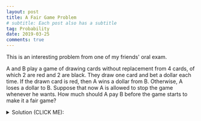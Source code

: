 ```yaml
---
layout: post
title: A Fair Game Problem
# subtitle: Each post also has a subtitle
tag: Probability
date: 2019-03-25
comments: true
---
```

This is an interesting problem from one of my friends' oral exam.

A and B play a game of drawing cards without replacement from 4 cards, of which 2 are red and 2 are black.
They draw one card and bet a dollar each time. If the drawn card is red, then A wins a dollar from B. Otherwise, A loses a dollar to B.
Suppose that now A is allowed to stop the game whenever he wants. How much should A pay B before the game starts to make it a fair game?


<details><summary>Solution (CLICK ME): </summary>
<p>

Note that A would keep flipping cards until he has seen two red cards. Next, we list all the possible outcomes (R: red, B: black) and corresponding probabilities:

RR(BB), RBR(B), BRR(B), BRBR, BBRR, RBBR, each with probability $\frac{1}{6}$. (Why?)

Now, we can compute the expected outcome of player A, $EX$:
$$
\mbox{E}X = \frac{1}{6}\times(2+1+1+0+0) = \frac{2}{3},
$$
which is the desired quantity.
</p>
</details>
<br/>
